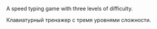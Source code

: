 A speed typing game with three levels of difficulty.

Клавиатурный тренажер с тремя уровнями сложности.
